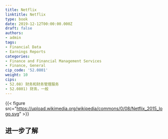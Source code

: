 ```yaml
---
title: Netflix
linktitle: Netflix
type: book
date: 2019-12-12T00:00:00.000Z
draft: false
authors:
- admin
tags:
- Financial Data
- Earnings Reports
categories:
- Finance and Financial Management Services
- Finance, General
cip_code: '52.0801'
weight: 10
cips:
- 52.08) 财务和财务管理服务
- 52.0801) 财务，一般
---
```


{{< figure src="https://upload.wikimedia.org/wikipedia/commons/0/08/Netflix_2015_logo.svg" >}}

## 进一步了解
